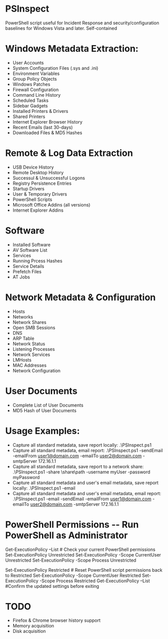 # PSInspect
PowerShell script useful for Incident Response and security/configuration baselines for Windows Vista and later.  Self-contained 

# Windows Metadata Extraction:
* User Accounts
* System Configuration Files (.sys and .ini)
* Environment Variables
* Group Policy Objects
* Windows Patches
* Firewall Configuration
* Command Line History
* Scheduled Tasks
* Sidebar Gadgets
* Installed Printers & Drivers
* Shared Printers
* Internet Explorer Browser History
* Recent Emails (last 30-days)
* Downloaded Files & MD5 Hashes

# Remote & Log Data Extraction
* USB Device History
* Remote Desktop History
* Successul & Unsuccessful Logons
* Registry Persistence Entries
* Startup Drivers
* User & Temporary Drivers
* PowerShell Scripts
* Microsoft Office Addins (all versions)
* Internet Explorer Addins

# Software
* Installed Software
* AV Software List
* Services
* Running Prcess Hashes
* Service Details
* Prefetch Files
* AT Jobs
 
# Network Metadata & Configuration
* Hosts
* Networks
* Network Shares
* Open SMB Sessions
* DNS
* ARP Table
* Network Status
* Listening Processes
* Network Services
* LMHosts
* MAC Addresses
* Network Configuration
 
# User Documents
* Complete List of User Documents
* MD5 Hash of User Documents

# Usage Examples:
* Capture all standard metadata, save report locally: .\PSInspect.ps1
* Capture all standard metadata, email report: .\PSInspect.ps1 -sendEmail -emailFrom user1@domain.com -emailTo user2@domain.com -smtpServer 172.16.1.1
* Capture all standard metadata, save report to a network share: .\PSInspect.ps1 -share \\share\path -username myUser -password myPassword
* Capture all standard metadata and user's email metadata, save report locally: .\PSInspect.ps1 -email
* Capture all standard metadata and user's email metadata, email report:  .\PSInspect.ps1 -email -sendEmail -emailFrom user1@domain.com -emailTo user2@domain.com -smtpServer 172.16.1.1

# PowerShell Permissions -- Run PowerShell as Administrator
Get-ExecutionPolicy –List           # Check your current PowerShell permissions
Set-ExecutionPolicy Unrestricted
Set-ExecutionPolicy -Scope CurrentUser Unrestricted
Set-ExecutionPolicy -Scope Process Unrestricted

Set-ExecutionPolicy Restricted      # Reset PowerShell script permissions back to Restricted
Set-ExecutionPolicy -Scope CurrentUser Restricted
Set-ExecutionPolicy -Scope Process Restricted
Get-ExecutionPolicy –List           #Confirm the updated settings before exiting

# TODO
* Firefox & Chrome browser history support
* Memory acquisition
* Disk acquisition

